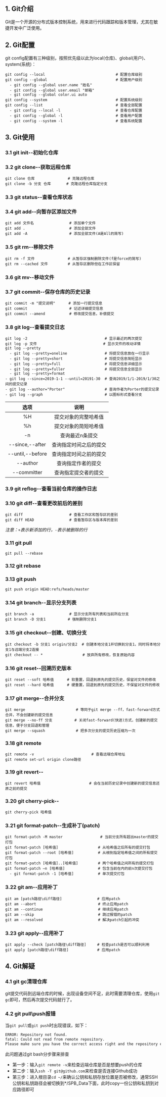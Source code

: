 ## 1. Git介绍

Git是一个开源的分布式版本控制系统，用来进行代码跟踪和版本管理，尤其在敏捷开发中广泛使用。

## 2. Git配置

git config配置有三种级别，按照优先级以此为local(仓库)、global(用户)、system(系统)：

```shell
git config --local                                # 配置仓库级别
git config --global                               # 配置用户级别
  - git config --global user.name "姓名"
  - git config --global user.email "邮箱"
  - git config --global color.ui auto
git config --system                               # 配置系统级别
git config --list                                 # 查看全部配置
  - git config --local -l                         # 查看仓库配置
  - git config --global -l                        # 查看用户配置
  - git config --system -l                        # 查看系统配置
```

## 3. Git使用

### 3.1 git init--初始化仓库

### 3.2 git clone--获取远程仓库

```shell
git clone 仓库               # 克隆远程仓库
git clone -b 分支 仓库       # 克隆远程仓库指定分支
```

### 3.3 git status--查看仓库状态

### 3.4 git add--向暂存区添加文件

```shell
git add 文件名                # 添加单个文件
git add .                    # 添加全部文件
git add -A                   # 添加全部文件(A是All的简写)
```

### 3.5 git rm--移除文件

```shell
git rm -f 文件               # 从暂存区强制删除文件(f是force的简写)
git rm --cached 文件         # 从暂存区删除但在工作区保留
```

### 3.6 git mv--移动文件

### 3.7 git commit--保存仓库的历史记录

```shell
git commit -m "提交说明"      # 添加一行提交信息
git commit                   # 记述详细提交信息
git commit --amend           # 修改提交信息，补偿提交
```

### 3.8 git log--查看提交日志

```shell
git log -2                                   # 显示最近的两次提交
git log -p 文件                              # 显示文件的改动详情
git log --pretty             
  - git log --pretty=oneline                 # 将提交信息放在一行显示
  - git log --pretty=short                   # 将提交信息简短显示
  - git log --pretty=full                    # 将提交信息详细显示
  - git log --pretty=fuller                  # 将提交信息全部显示
  - git log --pretty=format
- git log --since=2019-1-1 --until=20191-30  # 查询2019/1/1-2019/1/30之间的提交记录
- git log --author="Porter"                  # 查询作者为Porter的提交记录
- git log --graph                            # 以图标形式查看分支
```

|选项|说明|
|:--:|:--:|
|%H|提交对象的完整哈希值|
|%h|提交对象的简短哈希值|
|-n|查询最近n条提交|
|--since,--after|查询指定时间之后的提交|
|--until,--before|查询指定时间之前的提交|
|--author|查询指定作者的提交|
|--committer|查询指定提交者的提交|

### 3.9 git reflog--查看当前仓库的操作日志
  
### 3.10 git diff--查看更改前后的差别

```shell
git diff                     # 查看工作区和暂存区的差别
git diff HEAD                # 查看暂存区与版本库的差别
```

*注意：`+`表示新添加的行，`-`表示被删除的行*

### 3.11 git pull

```shell
git pull --rebase
```

### 3.12 git rebase

### 3.13 git push

```shell
git push origin HEAD:refs/heads/master
```

### 3.14 git branch--显示分支列表

```shell
git branch -a                # 显示分支所有列表和当前所在分支
git branch -D 分支1          # 强制删除分支1
```

### 3.15 git checkout--创建、切换分支

```shell
git checkout -b 分支1 origin/分支2  # 创建本地分支1并切换到分支1，同时将本地分支1与远端分支2连接
git checkout -- *                  # 放弃所有修改，恢复原始内容
```

### 3.16 git reset--回溯历史版本

```shell
git reset --soft 哈希值      # 软重置，回退到原先的提交历史，保留对文件的修改
git reset --hard 哈希值      # 硬重置，回退到原先的提交历史，不保留对文件的修改
```

### 3.17 git merge--合并分支

```shell
git merge                       # 等同于git merge --ff，fast-forward方式合并，不会创建新的提交信息
git merge --no-ff 分支          # 关闭fast-forward(快进)方式，创建新的提交信息，便于分支回退和管理
git merge --squash              # 把多次分支的提交历史压缩为一次
```

### 3.18 git remote

```shell
git remote -v                          # 查看远端仓库地址
git remote set-url origin clone路径
```

### 3.19 git revert--

```shell
git revert 哈希值                      # 会在当前历史记录中创建新的提交信息还原之前的提交
```

### 3.20 git cherry-pick--

```shell
git cherry-pick 哈希值  
```

### 3.21 git format-patch--生成补丁(patch)

```shell
git format-patch -M master                 # 当前分支所有超出master的提交打包
git format-patch [哈希值]                  # 从哈希值之后所有的提交打包
git format-patch --root [哈希值]           # 从根到指定哈希值之间的所有提交打包
git format-patch [哈希值]..[哈希值]         # 两个哈希值之间所有的提交打包
git format-patch –n [哈希值]               # 包含当前在内的前n次提交打包
  - git format-patch -1 [哈希值]           # 单次提交打包
```

### 3.22 git am--应用补丁

```shell
git am [patch路径\diff路径]                # 应用patch
git am --abort                            # 终止应用patch
git am --continue                         # 继续应用patch
git am --skip                             # 跳过报错的patch
git am --resolved                         # 解决patch引起的冲突
```

### 3.23 git apply--应用补丁

```shell
git apply --check [patch路径\diff路径]     # 检查patch是否可以顺利利用
git apply [patch路径\diff路径]             # 应用patch
```

## 4. Git解疑

### 4.1 git gc清理仓库

git提交代码到远端仓库的时候，出现设备空间不足，此时需要清理仓库，使用`git gc`即可，然后再次提交代码就行了。

### 4.2 git pull\push报错

当`git pull`或`git push`时出现错误，如下：

```bash
ERROR: Repository not found.
fatal: Could not read from remote repository.
Please make sure you have the correct access right and the repository exists.
```

此问题通过git bash分步骤来排查
- 第一步：输入`git remote -v`来检查远端仓库是否是想要push的仓库
- 第二步：输入`ssh -T git@github.com`来检查是否连接Github成功
- 第三步：进入根目录`cd ~/`来确认公钥和私钥存放位置是否被修改，通常SSH公钥和私钥路径会被切换到*/SPB_Data下面，此时copy一份公钥和私钥到对应路径即可